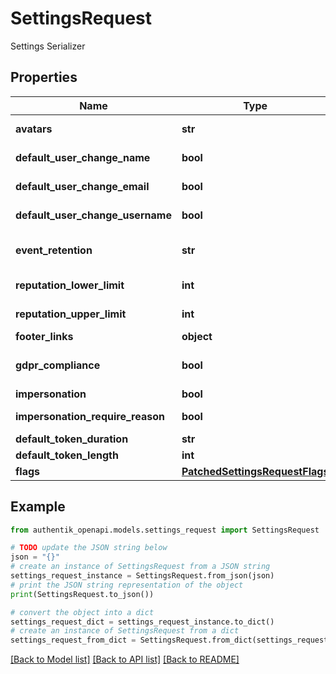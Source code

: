 # SettingsRequest

Settings Serializer

## Properties

Name | Type | Description | Notes
------------ | ------------- | ------------- | -------------
**avatars** | **str** | Configure how authentik should show avatars for users. | [optional] 
**default_user_change_name** | **bool** | Enable the ability for users to change their name. | [optional] 
**default_user_change_email** | **bool** | Enable the ability for users to change their email address. | [optional] 
**default_user_change_username** | **bool** | Enable the ability for users to change their username. | [optional] 
**event_retention** | **str** | Events will be deleted after this duration.(Format: weeks&#x3D;3;days&#x3D;2;hours&#x3D;3,seconds&#x3D;2). | [optional] 
**reputation_lower_limit** | **int** | Reputation cannot decrease lower than this value. Zero or negative. | [optional] 
**reputation_upper_limit** | **int** | Reputation cannot increase higher than this value. Zero or positive. | [optional] 
**footer_links** | **object** |  | [optional] 
**gdpr_compliance** | **bool** | When enabled, all the events caused by a user will be deleted upon the user&#39;s deletion. | [optional] 
**impersonation** | **bool** | Globally enable/disable impersonation. | [optional] 
**impersonation_require_reason** | **bool** | Require administrators to provide a reason for impersonating a user. | [optional] 
**default_token_duration** | **str** | Default token duration | [optional] 
**default_token_length** | **int** | Default token length | [optional] 
**flags** | [**PatchedSettingsRequestFlags**](PatchedSettingsRequestFlags.md) |  | 

## Example

```python
from authentik_openapi.models.settings_request import SettingsRequest

# TODO update the JSON string below
json = "{}"
# create an instance of SettingsRequest from a JSON string
settings_request_instance = SettingsRequest.from_json(json)
# print the JSON string representation of the object
print(SettingsRequest.to_json())

# convert the object into a dict
settings_request_dict = settings_request_instance.to_dict()
# create an instance of SettingsRequest from a dict
settings_request_from_dict = SettingsRequest.from_dict(settings_request_dict)
```
[[Back to Model list]](../README.md#documentation-for-models) [[Back to API list]](../README.md#documentation-for-api-endpoints) [[Back to README]](../README.md)


